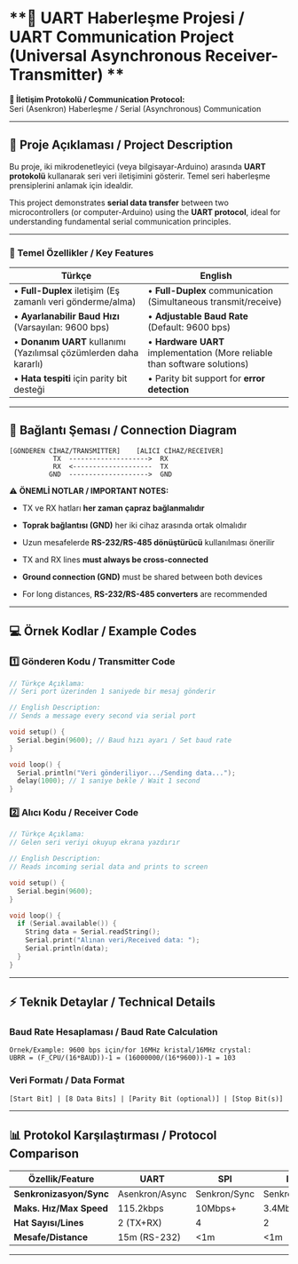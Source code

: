 
# **📌 UART Haberleşme Projesi / UART Communication Project (Universal Asynchronous Receiver-Transmitter) **  
**🔗 İletişim Protokolü / Communication Protocol:**  
Seri (Asenkron) Haberleşme / Serial (Asynchronous) Communication

---

## **📖 Proje Açıklaması / Project Description**  
Bu proje, iki mikrodenetleyici (veya bilgisayar-Arduino) arasında **UART protokolü** kullanarak seri veri iletişimini gösterir. Temel seri haberleşme prensiplerini anlamak için idealdir.

This project demonstrates **serial data transfer** between two microcontrollers (or computer-Arduino) using the **UART protocol**, ideal for understanding fundamental serial communication principles.

---

### **🎯 Temel Özellikler / Key Features**  
| Türkçe | English |
|--------|---------|
| • **Full-Duplex** iletişim (Eş zamanlı veri gönderme/alma) | • **Full-Duplex** communication (Simultaneous transmit/receive) |
| • **Ayarlanabilir Baud Hızı** (Varsayılan: 9600 bps) | • **Adjustable Baud Rate** (Default: 9600 bps) |
| • **Donanım UART** kullanımı (Yazılımsal çözümlerden daha kararlı) | • **Hardware UART** implementation (More reliable than software solutions) |
| • **Hata tespiti** için parity bit desteği | • Parity bit support for **error detection** |

---

## **🔌 Bağlantı Şeması / Connection Diagram**
```
[GÖNDEREN CİHAZ/TRANSMITTER]    [ALICI CİHAZ/RECEIVER]
           TX  -------------------->  RX
           RX  <--------------------  TX
          GND  -------------------->  GND
```

⚠️ **ÖNEMLİ NOTLAR / IMPORTANT NOTES:**  
- TX ve RX hatları **her zaman çapraz bağlanmalıdır**  
- **Toprak bağlantısı (GND)** her iki cihaz arasında ortak olmalıdır  
- Uzun mesafelerde **RS-232/RS-485 dönüştürücü** kullanılması önerilir  

- TX and RX lines **must always be cross-connected**  
- **Ground connection (GND)** must be shared between both devices  
- For long distances, **RS-232/RS-485 converters** are recommended  

---

## **💻 Örnek Kodlar / Example Codes**
### **1️⃣ Gönderen Kodu / Transmitter Code**
```cpp
// Türkçe Açıklama:
// Seri port üzerinden 1 saniyede bir mesaj gönderir

// English Description:
// Sends a message every second via serial port

void setup() {
  Serial.begin(9600); // Baud hızı ayarı / Set baud rate
}

void loop() {
  Serial.println("Veri gönderiliyor.../Sending data...");
  delay(1000); // 1 saniye bekle / Wait 1 second
}
```

### **2️⃣ Alıcı Kodu / Receiver Code**
```cpp
// Türkçe Açıklama:
// Gelen seri veriyi okuyup ekrana yazdırır

// English Description:
// Reads incoming serial data and prints to screen

void setup() {
  Serial.begin(9600);
}

void loop() {
  if (Serial.available()) {
    String data = Serial.readString();
    Serial.print("Alınan veri/Received data: ");
    Serial.println(data);
  }
}
```

---

## **⚡ Teknik Detaylar / Technical Details**
### **Baud Rate Hesaplaması / Baud Rate Calculation**
```
Örnek/Example: 9600 bps için/for 16MHz kristal/16MHz crystal:
UBRR = (F_CPU/(16*BAUD))-1 = (16000000/(16*9600))-1 = 103
```

### **Veri Formatı / Data Format**
```
[Start Bit] | [8 Data Bits] | [Parity Bit (optional)] | [Stop Bit(s)]
```

---

## **📊 Protokol Karşılaştırması / Protocol Comparison**
| Özellik/Feature | UART | SPI | I²C |
|----------------|------|-----|-----|
| **Senkronizasyon/Sync** | Asenkron/Async | Senkron/Sync | Senkron/Sync |
| **Maks. Hız/Max Speed** | 115.2kbps | 10Mbps+ | 3.4Mbps |
| **Hat Sayısı/Lines** | 2 (TX+RX) | 4 | 2 |
| **Mesafe/Distance** | 15m (RS-232) | <1m | <1m |

---
